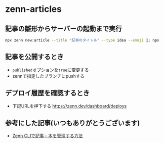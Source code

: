 # zenn-articles

## 記事の雛形からサーバーの起動まで実行

```bash
npx zenn new:article --title "記事のタイトル" --type idea --emoji 📝; npx zenn preview
```

## 記事を公開するとき

- `published`オプションを`true`に変更する
- zennで指定したブランチにpushする

## デプロイ履歴を確認するとき

- 下記URLを押下する
<https://zenn.dev/dashboard/deploys>

## 参考にした記事(いつもありがとうございます)

- [Zenn CLIで記事・本を管理する方法](https://zenn.dev/zenn/articles/zenn-cli-guide)
